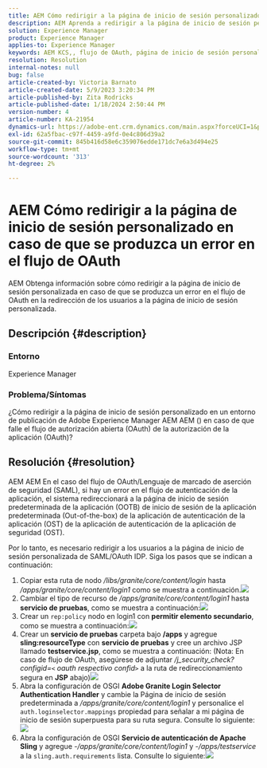 ```yaml
---
title: AEM Cómo redirigir a la página de inicio de sesión personalizado en caso de que se produzca un error en el flujo de OAuth
description: AEM Aprenda a redirigir a la página de inicio de sesión personalizado en caso de que se produzca un error en el flujo de OAuth de la.
solution: Experience Manager
product: Experience Manager
applies-to: Experience Manager
keywords: AEM KCS,, flujo de OAuth, página de inicio de sesión personalizado
resolution: Resolution
internal-notes: null
bug: false
article-created-by: Victoria Barnato
article-created-date: 5/9/2023 3:20:34 PM
article-published-by: Zita Rodricks
article-published-date: 1/18/2024 2:50:44 PM
version-number: 4
article-number: KA-21954
dynamics-url: https://adobe-ent.crm.dynamics.com/main.aspx?forceUCI=1&pagetype=entityrecord&etn=knowledgearticle&id=08a22b08-7dee-ed11-8849-6045bd0065b6
exl-id: 62a5fbac-c97f-4459-a9fd-0e4c806d39a2
source-git-commit: 845b416d58e6c359076edde171dc7e6a3d494e25
workflow-type: tm+mt
source-wordcount: '313'
ht-degree: 2%

---
```


# AEM Cómo redirigir a la página de inicio de sesión personalizado en caso de que se produzca un error en el flujo de OAuth


AEM Obtenga información sobre cómo redirigir a la página de inicio de sesión personalizada en caso de que se produzca un error en el flujo de OAuth en la redirección de los usuarios a la página de inicio de sesión personalizada.

## Descripción {#description}


### <b>Entorno</b>

Experience Manager



### <b>Problema/Síntomas</b>

¿Cómo redirigir a la página de inicio de sesión personalizado en un entorno de publicación de Adobe Experience Manager AEM AEM () en caso de que falle el flujo de autorización abierta (OAuth) de la autorización de la aplicación (OAuth)?


## Resolución {#resolution}


AEM AEM En el caso del flujo de OAuth/Lenguaje de marcado de aserción de seguridad (SAML), si hay un error en el flujo de autenticación de la aplicación, el sistema redireccionará a la página de inicio de sesión predeterminada de la aplicación (OOTB) de inicio de sesión de la aplicación predeterminada (Out-of-the-box) de la aplicación de autenticación de la aplicación (OST) de la aplicación de autenticación de la aplicación de seguridad (OST).

Por lo tanto, es necesario redirigir a los usuarios a la página de inicio de sesión personalizada de SAML/OAuth IDP. Siga los pasos que se indican a continuación:

1. Copiar esta ruta de nodo */libs/granite/core/content/login* hasta */apps/granite/core/content/login1* como se muestra a continuación.![](assets/704db5a9-53eb-ed11-a7c6-6045bd006e5a.png)
2. Cambiar el tipo de recurso de */apps/granite/core/content/login1* hasta <b>servicio de pruebas</b>, como se muestra a continuación:![](assets/25e0ebb5-ede4-ed11-a7c7-6045bd006a22.png)
3. Crear un `rep:policy` nodo en login1 con <b>permitir elemento secundario</b>, como se muestra a continuación:![](assets/cc0347ce-ede4-ed11-a7c7-6045bd006a22.png)
4. Crear un <b>servicio de pruebas</b> carpeta bajo <b>/apps</b> y agregue <b>sling:resourceType</b> con <b>servicio de pruebas</b> y cree un archivo JSP llamado <b>testservice.jsp</b>, como se muestra a continuación: (Nota: En caso de flujo de OAuth, asegúrese de adjuntar */j_security_check?configid=`<` oauth respectivo confid`>`* a la ruta de redireccionamiento segura en <b>JSP</b> abajo)![](assets/aec657e1-ede4-ed11-a7c7-6045bd006a22.png)
5. Abra la configuración de OSGI <b>Adobe Granite Login Selector Authentication Handler</b> y cambie la Página de inicio de sesión predeterminada a */apps/granite/core/content/login1* y personalice el `auth.loginselector.mappings` propiedad para señalar a mi página de inicio de sesión superpuesta para su ruta segura. Consulte lo siguiente:![](assets/b45869f6-ede4-ed11-a7c7-6045bd006a22.png)
6. Abra la configuración de OSGI <b>Servicio de autenticación de Apache Sling</b> y agregue *-/apps/granite/core/content/login1* y *-/apps/testservice* a la `sling.auth.requirements` lista. Consulte lo siguiente:![](assets/494fad08-eee4-ed11-a7c7-6045bd006a22.png)
